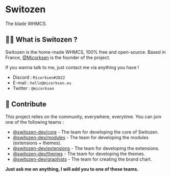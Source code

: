 # Switozen
The blade WHMCS.

## 🙋‍♀️ What is Switozen ?

Switozen is the home-made WHMCS, 100% free and open-source.
Based in France, [@Micorksen](https://github.com/micorksen) is the founder of the project.

If you wanna talk to me, just contact me via anything you have !
* Discord : `Micorksen#2022`
* E-mail : `hello@micorksen.eu`
* Twitter : `@micorksen`

## 🌈 Contribute

This project relies on the community, everywhere, everytime.
You can join one of the following teams :
* [@switozen-dev/core](https://github.com/orgs/switozen-dev/teams/core) - The team for developing the core of Switozen.
* [@switozen-dev/modules](https://github.com/orgs/switozen-dev/teams/modules) - The team for developing the modules (extensions + themes).
* [@switozen-dev/extensions](https://github.com/orgs/switozen-dev/teams/extensions) - The team for developing the extensions.
* [@switozen-dev/themes](https://github.com/orgs/switozen-dev/teams/themes) - The team for developing the themes.
* [@switozen-dev/graphists](https://github.com/orgs/switozen-dev/teams/graphists) - The team for creating the brand chart.

**Just ask me on anything, I will add you to one of these teams.**
